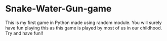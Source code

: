 # Snake-Water-Gun-game
This is my first game in Python made using random module. You will surely have fun playing this as this game is played by most of us in our childhood. Try and have fun!! 
